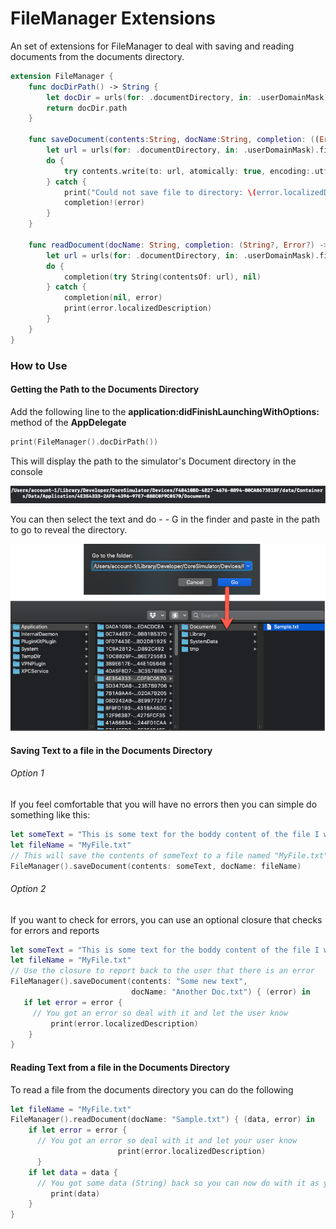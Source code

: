 # FileManager Extensions

An set of extensions for FileManager to deal with saving and reading documents from the documents directory.

```swift
extension FileManager {
    func docDirPath() -> String {
        let docDir = urls(for: .documentDirectory, in: .userDomainMask).first!
        return docDir.path
    }
    
    func saveDocument(contents:String, docName:String, completion: ((Error?) -> Void)? = nil) {
        let url = urls(for: .documentDirectory, in: .userDomainMask).first!.appendingPathComponent(docName)
        do {
            try contents.write(to: url, atomically: true, encoding:.utf8)
        } catch {
            print("Could not save file to directory: \(error.localizedDescription)")
            completion!(error)
        }
    }
    
    func readDocument(docName: String, completion: (String?, Error?) -> Void) {
        let url = urls(for: .documentDirectory, in: .userDomainMask).first!.appendingPathComponent(docName)
        do {
            completion(try String(contentsOf: url), nil)
        } catch {
            completion(nil, error)
            print(error.localizedDescription)
        }
    }
}
```

### How to Use

#### Getting the Path to the Documents Directory

Add the following line to the **application:didFinishLaunchingWithOptions:** method of the **AppDelegate**

```swift
print(FileManager().docDirPath())
```

This will display the path to the simulator's Document directory in the console

![image-20191130140051033](image-20191130140051033.png)

You can then select the text and do <Command>-<Shift> - G in the finder and paste in the path to go to reveal the directory.

![image-20191130140330466](image-20191130140330466.png)

#### Saving Text to a file in the Documents Directory

###### Option 1

If you feel comfortable that you will have no errors then you can simple do something like this:

```Swift
let someText = "This is some text for the boddy content of the file I want to save"
let fileName = "MyFile.txt"
// This will save the contents of someText to a file named "MyFile.txt"
FileManager().saveDocument(contents: someText, docName: fileName)
```

###### Option 2

If you want to check for errors, you can use an optional closure that checks for errors and reports

```swift
let someText = "This is some text for the boddy content of the file I want to save"
let fileName = "MyFile.txt"
// Use the closure to report back to the user that there is an error
FileManager().saveDocument(contents: "Some new text",
                           docName: "Another Doc.txt") { (error) in
   if let error = error {
     // You got an error so deal with it and let the user know
         print(error.localizedDescription)
    }
}
```

#### Reading Text from a file in the Documents Directory

To read a file from the documents directory you can do the following

```swift
let fileName = "MyFile.txt"
FileManager().readDocument(docName: "Sample.txt") { (data, error) in
    if let error = error {
      // You got an error so deal with it and let your user know
                        print(error.localizedDescription)
      }
    if let data = data {
      // You got some data (String) back so you can now do with it as you please
         print(data)
    }
}
```

